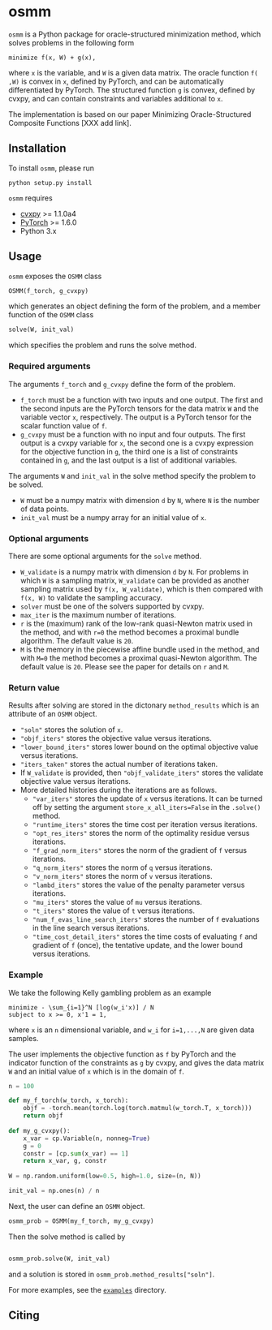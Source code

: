 # osmm
`osmm` is a Python package for oracle-structured minimization method, which solves problems in the following form
```
minimize f(x, W) + g(x),
```
where `x` is the variable, and `W` is a given data matrix. 
The oracle function `f( ,W)` is convex in `x`, defined by PyTorch, and can be automatically differentiated by PyTorch. 
The structured function `g` is convex, defined by cvxpy, and can contain constraints and variables additional to `x`.

The implementation is based on our paper Minimizing Oracle-Structured Composite Functions [XXX add link].

## Installation
To install `osmm`, please run 
```
python setup.py install
```

`osmm` requires
* [cvxpy](https://github.com/cvxgrp/cvxpy) >= 1.1.0a4
* [PyTorch](https://pytorch.org/) >= 1.6.0
* Python 3.x


## Usage
`osmm` exposes the `OSMM` class 
```python
OSMM(f_torch, g_cvxpy)
```
which generates an object defining the form of the problem, and a member function of the `OSMM` class
```python
solve(W, init_val)
```
which specifies the problem and runs the solve method.

### Required arguments
The arguments `f_torch` and `g_cvxpy` define the form of the problem.
* `f_torch` must be a function with two inputs and one output. The first and the second inputs are the PyTorch tensors for the data matrix `W` and the variable vector `x`, respectively. The output is a PyTorch tensor for the scalar function value of `f`.
* `g_cvxpy` must be a function with no input and four outputs. The first output is a cvxpy variable for `x`, the second one is a cvxpy expression for the objective function in `g`, the third one is a list of constraints contained in `g`, and the last output is a list of additional variables.

The arguments `W` and `init_val` in the solve method specify the problem to be solved.
* `W` must be a numpy matrix with dimension `d` by `N`, where `N` is the number of data points.
* `init_val` must be a numpy array for an initial value of `x`.

### Optional arguments
There are some optional arguments for the `solve` method.
* `W_validate` is a numpy matrix with dimension `d` by `N`. For problems in which `W` is a sampling matrix, `W_validate` can be provided as another sampling matrix used by `f(x, W_validate)`, which is then compared with `f(x, W)` to validate the sampling accuracy.
* `solver` must be one of the solvers supported by cvxpy.
* `max_iter` is the maximum number of iterations.
* `r` is the (maximum) rank of the low-rank quasi-Newton matrix used in the method, and with `r=0` the method becomes a proximal bundle algorithm. The default value is `20`.
*  `M` is the memory in the piecewise affine bundle used in the method, and with `M=0` the method becomes a proximal quasi-Newton algorithm. The default value is `20`. Please see the paper for details on `r` and `M`.

### Return value
Results after solving are stored in the dictonary `method_results` which is an attribute of an `OSMM` object.
* `"soln"` stores the solution of `x`.
* `"objf_iters"` stores the objective value versus iterations.
* `"lower_bound_iters"` stores lower bound on the optimal objective value versus iterations.
* `"iters_taken"` stores the actual number of iterations taken.
* If `W_validate` is provided, then `"objf_validate_iters"` stores the validate objective value versus iterations.
* More detailed histories during the iterations are as follows.
  * `"var_iters"` stores the update of `x` versus iterations. It can be turned off by setting the argument `store_x_all_iters=False` in the `.solve()` method.
  * `"runtime_iters"` stores the time cost per iteration versus iterations.
  * `"opt_res_iters"` stores the norm of the optimality residue versus iterations.
  * `"f_grad_norm_iters"` stores the norm of the gradient of `f` versus iterations.
  * `"q_norm_iters"` stores the norm of `q` versus iterations.
  * `"v_norm_iters"` stores the norm of `v` versus iterations.
  * `"lambd_iters"` stores the value of the penalty parameter versus iterations.
  * `"mu_iters"` stores the value of `mu` versus iterations.
  * `"t_iters"` stores the value of `t` versus iterations.
  * `"num_f_evas_line_search_iters"` stores the number of `f` evaluations in the line search versus iterations.
  * `"time_cost_detail_iters"` stores the time costs of evaluating `f` and gradient of `f` (once), the tentative update, and the lower bound versus iterations.

### Example
We take the following Kelly gambling problem as an example
```
minimize - \sum_{i=1}^N [log(w_i'x)] / N
subject to x >= 0, x'1 = 1,
```
where `x` is an `n` dimensional variable, and `w_i` for `i=1,...,N` are given data samples.

The user implements the objective function as `f` by PyTorch and the indicator function of the constraints as `g` by cvxpy,
and gives the data matrix `W` and an initial value of `x` which is in the domain of `f`.
```python
n = 100

def my_f_torch(w_torch, x_torch):
    objf = -torch.mean(torch.log(torch.matmul(w_torch.T, x_torch)))
    return objf
    
def my_g_cvxpy():
    x_var = cp.Variable(n, nonneg=True)
    g = 0
    constr = [cp.sum(x_var) == 1]
    return x_var, g, constr
    
W = np.random.uniform(low=0.5, high=1.0, size=(n, N))

init_val = np.ones(n) / n
```
Next,  the user can define an `OSMM` object.
```python
osmm_prob = OSMM(my_f_torch, my_g_cvxpy)
```
Then the solve method is called by
```python

osmm_prob.solve(W, init_val)
```
and a solution is stored in `osmm_prob.method_results["soln"]`.

For more examples, see the [`examples`](examples/) directory.


## Citing
